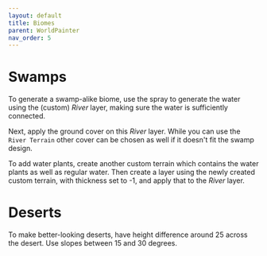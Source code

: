 ```yaml
---
layout: default
title: Biomes
parent: WorldPainter
nav_order: 5
---
```


# Swamps

To generate a swamp-alike biome, use the spray to generate the water using
the (custom) *River* layer, making sure the water is sufficiently connected.

Next, apply the ground cover on this *River* layer. While you can use the
`River Terrain` other cover can be chosen as well if it doesn't fit the swamp
design.

To add water plants, create another custom terrain which contains the water
plants as well as regular water. Then create a layer using the newly created
custom terrain, with thickness set to -1, and apply that to the *River* layer.

# Deserts

To make better-looking deserts, have height difference around 25 across the
desert. Use slopes between 15 and 30 degrees.
